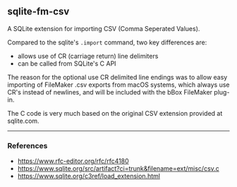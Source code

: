 ## sqlite-fm-csv

A SQLite extension for importing CSV (Comma Seperated Values).

Compared to the sqlite's `.import` command, two key differences are:

- allows use of CR (carriage return) line delimiters
- can be called from SQLite's C API

The reason for the optional use CR delimited line endings was to allow easy importing of FileMaker .csv exports from macOS systems, which always use CR's instead of newlines, and will be included with the bBox FileMaker plug-in.

The C code is very much based on the original CSV extension provided at sqlite.com.

---
### References

- https://www.rfc-editor.org/rfc/rfc4180
- https://www.sqlite.org/src/artifact?ci=trunk&filename=ext/misc/csv.c
- https://www.sqlite.org/c3ref/load_extension.html


